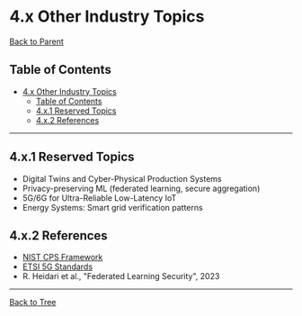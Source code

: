 # 4.x Other Industry Topics

[Back to Parent](../4-industry-domains-analysis.md)

## Table of Contents

- [4.x Other Industry Topics](#4x-other-industry-topics)
  - [Table of Contents](#table-of-contents)
  - [4.x.1 Reserved Topics](#4x1-reserved-topics)
  - [4.x.2 References](#4x2-references)

---

## 4.x.1 Reserved Topics

- Digital Twins and Cyber-Physical Production Systems
- Privacy-preserving ML (federated learning, secure aggregation)
- 5G/6G for Ultra-Reliable Low-Latency IoT
- Energy Systems: Smart grid verification patterns

## 4.x.2 References

- [NIST CPS Framework](https://www.nist.gov/el/cyber-physical-systems)
- [ETSI 5G Standards](https://www.etsi.org/technologies/5g)
- R. Heidari et al., "Federated Learning Security", 2023

---

[Back to Tree](../0-Overview-and-Navigation/0.1-Global-Topic-Tree.md)
